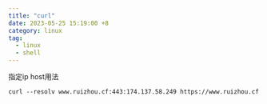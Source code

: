 ```yaml
---
title: "curl"
date: 2023-05-25 15:19:00 +8
category: linux
tag:
  - linux
  - shell
---
```


指定ip host用法

```
curl --resolv www.ruizhou.cf:443:174.137.58.249 https://www.ruizhou.cf
```
